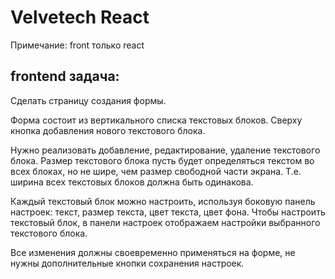 # Velvetech React

Примечание: front только react

## frontend задача:

Сделать страницу создания формы.

Форма состоит из вертикального списка текстовых блоков. Сверху кнопка добавления нового текстового блока.

Нужно реализовать добавление, редактирование, удаление текстового блока. Размер текстового блока пусть будет определяться текстом во всех блоках, но не шире, чем размер свободной части экрана. Т.е. ширина всех текстовых блоков должна быть одинакова.

Каждый текстовый блок можно настроить, используя боковую панель настроек: текст, размер текста, цвет текста, цвет фона. Чтобы настроить текстовый блок, в панели настроек отображаем настройки выбранного текстового блока.

Все изменения должны своевременно применяться на форме, не нужны дополнительные кнопки сохранения настроек.
